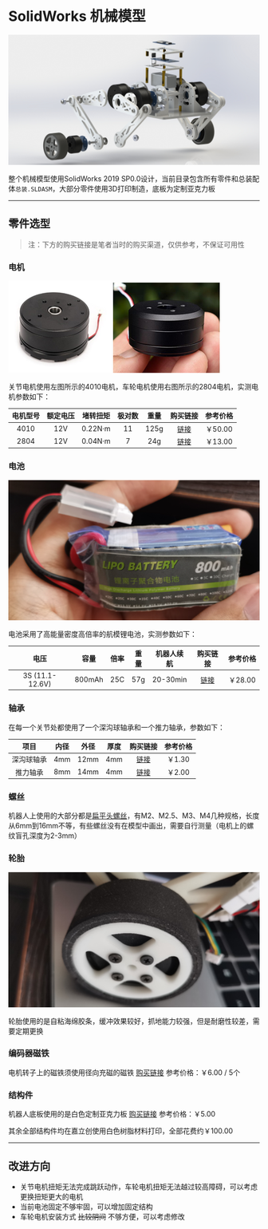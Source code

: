 # SolidWorks 机械模型

![爆炸图](readme-img/explode.jpg)

整个机械模型使用SolidWorks 2019 SP0.0设计，当前目录包含所有零件和总装配体`总装.SLDASM`，大部分零件使用3D打印制造，底板为定制亚克力板

---

## 零件选型

> 注：下方的购买链接是笔者当时的购买渠道，仅供参考，不保证可用性

### 电机

![4010](readme-img/4010.png) ![2804](readme-img/2804.png)

关节电机使用左图所示的4010电机，车轮电机使用右图所示的2804电机，实测电机参数如下：

| 电机型号 | 额定电压 | 堵转扭矩 | 极对数 | 重量 | 购买链接 | 参考价格 |
| :-----: | :------: | :-----: | :----: | :--: | :------: | :------: |
|  4010   |  12V     | 0.22N·m |   11   | 125g | [链接](https://item.taobao.com/item.htm?spm=a1z09.2.0.0.67002e8djsrWfk&id=661262833408) | ￥50.00 |
|  2804   |  12V     | 0.04N·m |   7    |  24g | [链接](https://item.taobao.com/item.htm?spm=a21n57.1.0.0.54cb523cFK7YX5&id=688692183367) | ￥13.00 |

### 电池

![电池](readme-img/battery.png)

电池采用了高能量密度高倍率的航模锂电池，实测参数如下：

| 电压 | 容量 | 倍率 | 重量 | 机器人续航 | 购买链接 | 参考价格 |
| :--: | :--: | :--: | :--: | :--------: | :------: | :------: |
| 3S (11.1-12.6V) | 800mAh | 25C | 57g | 20-30min | [链接](https://item.taobao.com/item.htm?spm=a1z09.2.0.0.67002e8djsrWfk&id=679306961701) | ￥28.00 | 

### 轴承

在每一个关节处都使用了一个深沟球轴承和一个推力轴承，参数如下：

| 项目 | 内径 | 外径 | 厚度 | 购买链接 | 参考价格 |
| :--: | :--: | :--: | :--: | :------: | :------: |
| 深沟球轴承 | 4mm | 12mm| 4mm | [链接](https://item.taobao.com/item.htm?spm=a1z09.2.0.0.67002e8djsrWfk&id=626299304028) | ￥1.30 |
| 推力轴承 | 8mm | 14mm | 4mm | [链接](https://item.taobao.com/item.htm?spm=a1z09.2.0.0.67002e8djsrWfk&id=643067962342) | ￥2.00 |

### 螺丝

机器人上使用的大部分都是[扁平头螺丝](https://detail.tmall.com/item.htm?_u=f3m84i7t8421&id=677398679720)，有M2、M2.5、M3、M4几种规格，长度从6mm到16mm不等，有些螺丝没有在模型中画出，需要自行测量（电机上的螺纹盲孔深度为2-3mm）

### 轮胎

![轮胎](readme-img/tire.png)

轮胎使用的是自粘海绵胶条，缓冲效果较好，抓地能力较强，但是耐磨性较差，需要定期更换

### 编码器磁铁

电机转子上的磁铁须使用径向充磁的磁铁 [购买链接](https://item.taobao.com/item.htm?spm=a1z09.2.0.0.67002e8dunEQwK&id=596454786426) 参考价格：￥6.00 / 5个

### 结构件

机器人底板使用的是白色定制亚克力板 [购买链接](https://detail.tmall.com/item.htm?_u=f3m84i7t207c&id=667937893428) 参考价格：￥5.00

其余全部结构件均在嘉立创使用白色树脂材料打印，全部花费约￥100.00

---

## 改进方向

- 关节电机扭矩无法完成跳跃动作，车轮电机扭矩无法越过较高障碍，可以考虑更换扭矩更大的电机
- 当前电池固定不够牢固，可以增加固定结构
- 车轮电机安装方式 ~~比较阴间~~ 不够方便，可以考虑修改
